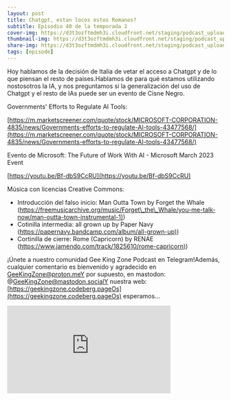 ```yaml
---
layout: post
title: Chatgpt, estan locos estos Romanos?
subtitle: Episodio 40 de la temporada 2
cover-img: https://d3t3ozftmdmh3i.cloudfront.net/staging/podcast_uploaded_episode/14743809/14743809-1691157355695-0b36b4eae2a72.jpg
thumbnail-img: https://d3t3ozftmdmh3i.cloudfront.net/staging/podcast_uploaded_episode/14743809/14743809-1691157355695-0b36b4eae2a72.jpg
share-img: https://d3t3ozftmdmh3i.cloudfront.net/staging/podcast_uploaded_episode/14743809/14743809-1691157355695-0b36b4eae2a72.jpg
tags: [episode]
---
```


Hoy hablamos de la decisión de Italia de vetar el acceso a Chatgpt y de lo que piensan el resto de paises.Hablamos de para qué estamos utilizando nostosotros la IA, y nos preguntamos si la generalización del uso de Chatgpt y el resto de IAs puede ser un evento de Cisne Negro.

Governments' Efforts to Regulate AI Tools:

[https://m.marketscreener.com/quote/stock/MICROSOFT-CORPORATION-4835/news/Governments-efforts-to-regulate-AI-tools-43477568/](https://m.marketscreener.com/quote/stock/MICROSOFT-CORPORATION-4835/news/Governments-efforts-to-regulate-AI-tools-43477568/)

Evento de Microsoft: The Future of Work With AI - Microsoft March 2023 Event

[https://youtu.be/Bf-dbS9CcRU](https://youtu.be/Bf-dbS9CcRU)

Música con licencias Creative Commons:

*   Introducción del falso inicio: Man Outta Town by Forget the Whale ([https://freemusicarchive.org/music/Forget\_the\_Whale/you-me-talk-now/man-outta-town-instrumental-1)](https://freemusicarchive.org/music/Forget\_the\_Whale/you-me-talk-now/man-outta-town-instrumental-1))
*   Cotinilla intermedia: all grown up by Paper Navy ([https://papernavy.bandcamp.com/album/all-grown-up)](https://papernavy.bandcamp.com/album/all-grown-up))
*   Cortinilla de cierre: Rome (Capricorn) by RENAE ([https://www.jamendo.com/track/1825610/rome-capricorn)](https://www.jamendo.com/track/1825610/rome-capricorn))

  

¡Únete a nuestro comunidad Gee King Zone Podcast en Telegram!Además, cualquier comentario es bienvenido y agradecido en GeeKingZone@proton.meY por supuesto, en mastodon: @GeeKingZone@mastodon.socialY nuestra web: [https://geekingzone.codeberg.pageOs](https://geekingzone.codeberg.pageOs) esperamos...

  
<iframe src='https://podcasters.spotify.com/pod/show/geekingzone/embed/episodes/Chatgpt--estn-locos-estos-Romanos-e22g36f' height='204px' width='380px' frameborder='0' scrolling='no'></iframe>